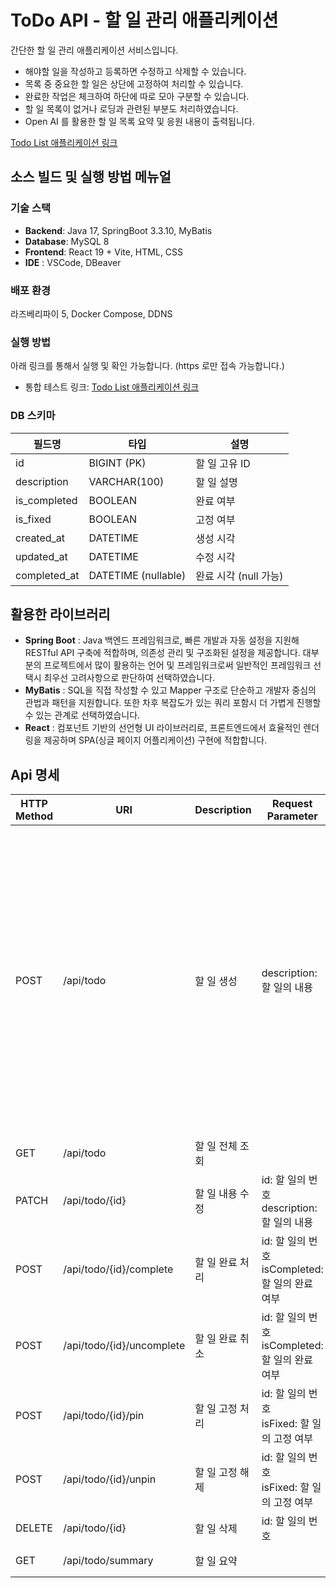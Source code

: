 # ToDo API - 할 일 관리 애플리케이션

간단한 할 일 관리 애플리케이션 서비스입니다.<br/>
- 해야할 일을 작성하고 등록하면 수정하고 삭제할 수 있습니다.
- 목록 중 중요한 할 일은 상단에 고정하여 처리할 수 있습니다.
- 완료한 작업은 체크하여 하단에 따로 모아 구분할 수 있습니다.
- 할 일 목록이 없거나 로딩과 관련된 부분도 처리하였습니다.
- Open AI 를 활용한 할 일 목록 요약 및 응원 내용이 출력됩니다.

[Todo List 애플리케이션 링크](https://todo.clearline.click)


## 소스 빌드 및 실행 방법 메뉴얼

### 기술 스택

- **Backend**: Java 17, SpringBoot 3.3.10, MyBatis
- **Database**: MySQL 8
- **Frontend**: React 19 + Vite, HTML, CSS
- **IDE** : VSCode, DBeaver


### 배포 환경

라즈베리파이 5, Docker Compose, DDNS

### 실행 방법

아래 링크를 통해서 실행 및 확인 가능합니다. (https 로만 접속 가능합니다.)
- 통합 테스트 링크: [Todo List 애플리케이션 링크](https://todo.clearline.click)


### DB 스키마

| 필드명          | 타입              | 설명                |
|----------------|------------------|---------------------|
| id             | BIGINT (PK)      | 할 일 고유 ID       |
| description    | VARCHAR(100)     | 할 일 설명          |
| is_completed   | BOOLEAN           | 완료 여부           |
| is_fixed       | BOOLEAN           | 고정 여부           |
| created_at     | DATETIME          | 생성 시각           |
| updated_at     | DATETIME          | 수정 시각           |
| completed_at   | DATETIME (nullable) | 완료 시각 (null 가능) |


## 활용한 라이브러리 

- **Spring Boot** : Java 백엔드 프레임워크로, 빠른 개발과 자동 설정을 지원해 RESTful API 구축에 적합하며, 의존성 관리 및 구조화된 설정을 제공합니다. 대부분의 프로젝트에서 많이 활용하는 언어 및 프레임워크로써 일반적인 프레임워크 선택시 최우선 고려사항으로 판단하여 선택하였습니다.
- **MyBatis** : SQL을 직접 작성할 수 있고  Mapper 구조로 단순하고 개발자 중심의 관법과 패턴을 지원합니다. 또한 차후 복잡도가 있는 쿼리 포함시 더 가볍게 진행할 수 있는 관계로 선택하였습니다.
- **React** : 컴포넌트 기반의 선언형 UI 라이브러리로, 프론트엔드에서 효율적인 렌더링을 제공하며 SPA(싱글 페이지 어플리케이션) 구현에 적합합니다. 


## Api 명세

| HTTP Method | URI                       | Description | Request Parameter                      | Response                                                                                                                                                                                                                                                                    |
|-------------|---------------------------|-------------|----------------------------------------|-----------------------------------------------------------------------------------------------------------------------------------------------------------------------------------------------------------------------------------------------------------------------------|
| POST        | /api/todo                 | 할 일 생성      | description: 할 일의 내용                   | id (number): 할 일 고유 ID<br>description (string): 할 일 내용<br>isCompleted (boolean): 완료 여부 (true: 완료됨 / false: 미완료)<br>isFixed (boolean): 고정 여부 (true: 고정됨 / false: 일반)<br>createdAt (string): 생성 시각 (예: 2025-04-20T20:03:00)<br>completedAt (string | null): 완료 시각, 미완료 시 null |
| GET         | /api/todo                 | 할 일 전체 조회   |                                        | 이하 동일                                                                                                                                                                                                                                                                       |
| PATCH       | /api/todo/{id}            | 할 일 내용 수정   | id: 할 일의 번호<br>description: 할 일의 내용    | 이하 동일                                                                                                                                                                                                                                                                       |
| POST        | /api/todo/{id}/complete   | 할 일 완료 처리   | id: 할 일의 번호<br>isCompleted: 할 일의 완료 여부 | 이하 동일                                                                                                                                                                                                                                                                       |
| POST        | /api/todo/{id}/uncomplete | 할 일 완료 취소   | id: 할 일의 번호<br>isCompleted: 할 일의 완료 여부 | 이하 동일                                                                                                                                                                                                                                                                       |
| POST        | /api/todo/{id}/pin        | 할 일 고정 처리   | id: 할 일의 번호<br>isFixed: 할 일의 고정 여부     | 이하 동일                                                                                                                                                                                                                                                                       |
| POST        | /api/todo/{id}/unpin      | 할 일 고정 해제   | id: 할 일의 번호<br>isFixed: 할 일의 고정 여부     | 이하 동일                                                                                                                                                                                                                                                                       |
| DELETE      | /api/todo/{id}            | 할 일 삭제      | id: 할 일의 번호                            | 이하 동일                                                                                                                                                                                                                                                                       |
 GET      | /api/todo/summary           | 할 일 요약      |                             | data (String): 할 일 요약 내용                                                                                                                                                                                                                                                                      |